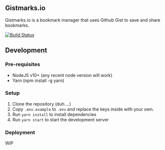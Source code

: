 ## Gistmarks.io

Gistmarks.io is a bookmark manager that uses Github Gist to save and share bookmarks.

[![Build Status](https://github.com/sgolovine/gistmarks/actions/workflows/ci.yml/badge.svg)](https://github.com/sgolovine/gistmarks/actions/workflows/ci.yml)

## Development

### Pre-requisites

- NodeJS v10+ (any recent node version will work)
- Yarn (npm install -g yarn)

### Setup

1. Clone the repository (duh....)
2. Copy `.env.example` to `.env` and replace the keys inside with your own.
3. Run `yarn install` to install dependencies
4. Run `yarn start` to start the development server

### Deployment

WIP
